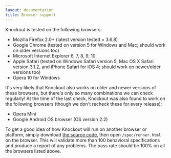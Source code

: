 ```yaml
---
layout: documentation
title: Browser support
---
```


Knockout is tested on the following browsers:

 * Mozilla Firefox 2.0+ (latest version tested = 3.6.8)
 * Google Chrome (tested on version 5 for Windows and Mac; should work on older versions too)
 * Microsoft Internet Explorer 6, 7, 8, 9, 10
 * Apple Safari (tested on Windows Safari version 5, Mac OS X Safari version 3.1.2, and iPhone Safari for iOS 4; should work on newer/older versions too)
 * Opera 10 for Windows

It's very likely that Knockout also works on older and newer versions of these browsers, but there's only so many combinations we can check regularly! At the time of the last check, Knockout was also found to work on the following browsers (though we don't recheck these for every release):

 * Opera Mini
 * Google Android OS browser (OS version 2.2)

To get a good idea of how Knockout will run on another browser or platform, simply download [the source code](http://github.com/SteveSanderson/knockout), then open `/spec/runner.html` on the browser. This will validate more than 100 behavioral specifications and produce a report of any problems. The pass rate should be 100% on all the browsers listed above.
